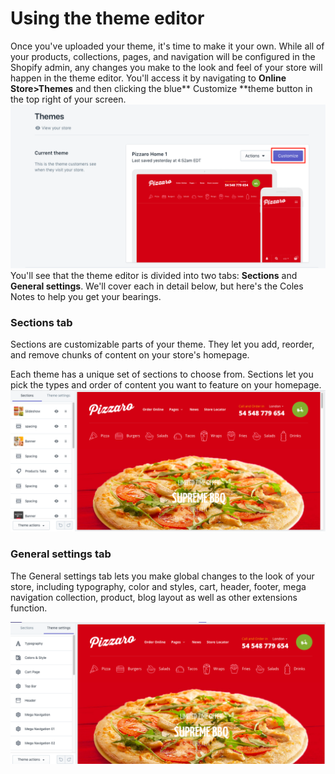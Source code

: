 # Using the theme editor

Once you've uploaded your theme, it's time to make it your own. While all of your products, collections, pages, and navigation will be configured in the Shopify admin, any changes you make to the look and feel of your store will happen in the theme editor. You'll access it by navigating to **Online Store&gt;Themes** and then clicking the blue** Customize **theme button in the top right of your screen.![](/assets/pizzaro-custom=theme.png)You'll see that the theme editor is divided into two tabs: **Sections** and **General settings**. We'll cover each in detail below, but here's the Coles Notes to help you get your bearings.

### Sections tab

Sections are customizable parts of your theme. They let you add, reorder, and remove chunks of content on your store's homepage.

Each theme has a unique set of sections to choose from. Sections let you pick the types and order of content you want to feature on your homepage.![](/assets/pizzaro-theme-section.png)

### General settings tab

The General settings tab lets you make global changes to the look of your store, including typography, color and styles, cart, header, footer, mega navigation collection, product, blog layout as well as other extensions function.

![](/assets/pizzaro-theme-setting.png)

